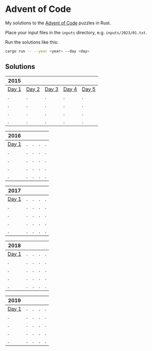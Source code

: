 # Advent of Code

My solutions to the [Advent of Code](https://adventofcode.com/) puzzles in Rust.

Place your input files in the `inputs` directory, e.g. `inputs/2023/01.txt`.

Run the solutions like this:

```sh
cargo run -- --year <year> --day <day>
```

## Solutions

| 2015                           |                                |                                |                                |                                |
| ------------------------------ | ------------------------------ | ------------------------------ | ------------------------------ | ------------------------------ |
| [Day 1](src/year2015/day01.rs) | [Day 2](src/year2015/day02.rs) | [Day 3](src/year2015/day03.rs) | [Day 4](src/year2015/day04.rs) | [Day 5](src/year2015/day05.rs) |
| .                              | .                              | .                              | .                              | .                              |
| .                              | .                              | .                              | .                              | .                              |
| .                              | .                              | .                              | .                              | .                              |
| .                              | .                              | .                              | .                              | .                              |

| 2016                           |     |     |     |     |
| ------------------------------ | --- | --- | --- | --- |
| [Day 1](src/year2016/day01.rs) | .   | .   | .   | .   |
| .                              | .   | .   | .   | .   |
| .                              | .   | .   | .   | .   |
| .                              | .   | .   | .   | .   |
| .                              | .   | .   | .   | .   |

| 2017                           |     |     |     |     |
| ------------------------------ | --- | --- | --- | --- |
| [Day 1](src/year2017/day01.rs) | .   | .   | .   | .   |
| .                              | .   | .   | .   | .   |
| .                              | .   | .   | .   | .   |
| .                              | .   | .   | .   | .   |
| .                              | .   | .   | .   | .   |

| 2018                           |     |     |     |     |
| ------------------------------ | --- | --- | --- | --- |
| [Day 1](src/year2018/day01.rs) | .   | .   | .   | .   |
| .                              | .   | .   | .   | .   |
| .                              | .   | .   | .   | .   |
| .                              | .   | .   | .   | .   |
| .                              | .   | .   | .   | .   |

| 2019                           |     |     |     |     |
| ------------------------------ | --- | --- | --- | --- |
| [Day 1](src/year2019/day01.rs) | .   | .   | .   | .   |
| .                              | .   | .   | .   | .   |
| .                              | .   | .   | .   | .   |
| .                              | .   | .   | .   | .   |
| .                              | .   | .   | .   | .   |
